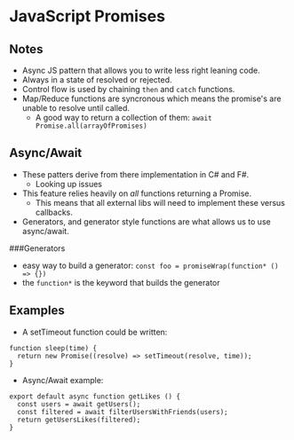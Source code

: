 # JavaScript Promises

## Notes

* Async JS pattern that allows you to write less right leaning code.
* Always in a state of resolved or rejected.
* Control flow is used by chaining `then` and `catch` functions.
* Map/Reduce functions are syncronous which means the promise's are unable to resolve until called.
  * A good way to return a collection of them: `await Promise.all(arrayOfPromises)`

## Async/Await

* These patters derive from there implementation in C# and F#.
  * Looking up issues
* This feature relies heavily on _all_ functions returning a Promise.
  * This means that all external libs will need to implement these versus callbacks.
* Generators, and generator style functions are what allows us to use async/await.

###Generators

* easy way to build a generator: `const foo = promiseWrap(function* () => {})`
* the `function*` is the keyword that builds the generator

## Examples

* A setTimeout function could be written:
```
function sleep(time) {
  return new Promise((resolve) => setTimeout(resolve, time));
}
```

* Async/Await example:
```
export default async function getLikes () {
  const users = await getUsers();
  const filtered = await filterUsersWithFriends(users);
  return getUsersLikes(filtered);
}
```
